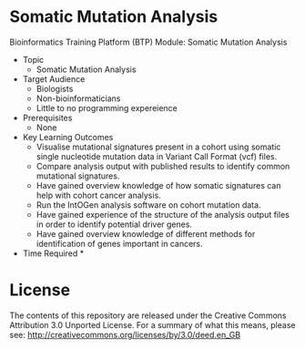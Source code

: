 # Somatic Mutation Analysis
Bioinformatics Training Platform (BTP) Module: Somatic Mutation Analysis

  * Topic
    * Somatic Mutation Analysis
  * Target Audience
    * Biologists
	* Non-bioinformaticians
	* Little to no programming expereience
  * Prerequisites
    * None
  * Key Learning Outcomes
    * Visualise mutational signatures present in a cohort using somatic single nucleotide mutation data in Variant Call Format (vcf) files.
    * Compare analysis output with published results to identify common mutational signatures.
    * Have gained overview knowledge of how somatic signatures can help with cohort cancer analysis.
	* Run the IntOGen analysis software on cohort mutation data.
    * Have gained experience of the structure of the analysis output files in order to identify potential driver genes.
    * Have gained overview knowledge of different methods for identification of genes important in cancers.
  * Time Required
    * 

License
=======
The contents of this repository are released under the Creative Commons
Attribution 3.0 Unported License. For a summary of what this means,
please see:
http://creativecommons.org/licenses/by/3.0/deed.en_GB
